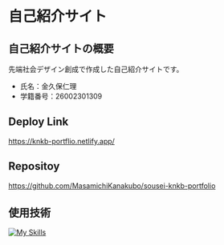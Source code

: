 # 自己紹介サイト
## 自己紹介サイトの概要
先端社会デザイン創成で作成した自己紹介サイトです。
- 氏名：金久保仁理
- 学籍番号：26002301309

## Deploy Link
https://knkb-portflio.netlify.app/

## Repositoy
https://github.com/MasamichiKanakubo/sousei-knkb-portfolio

## 使用技術
[![My Skills](https://skillicons.dev/icons?i=html,css,js,jquery,vue,bootstrap)](https://skillicons.dev)
